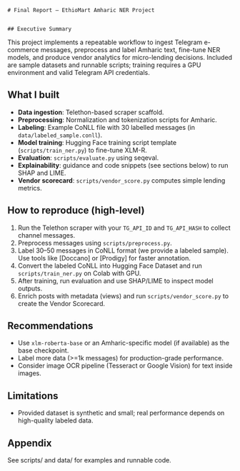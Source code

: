     # Final Report — EthioMart Amharic NER Project


    ## Executive Summary

This project implements a repeatable workflow to ingest Telegram e-commerce messages, preprocess and label Amharic text, fine-tune NER models, and produce vendor analytics for micro-lending decisions. Included are sample datasets and runnable scripts; training requires a GPU environment and valid Telegram API credentials.

## What I built
- **Data ingestion**: Telethon-based scraper scaffold.
- **Preprocessing**: Normalization and tokenization scripts for Amharic.
- **Labeling**: Example CoNLL file with 30 labelled messages (in `data/labeled_sample.conll`).
- **Model training**: Hugging Face training script template (`scripts/train_ner.py`) to fine-tune XLM-R.
- **Evaluation**: `scripts/evaluate.py` using seqeval.
- **Explainability**: guidance and code snippets (see sections below) to run SHAP and LIME.
- **Vendor scorecard**: `scripts/vendor_score.py` computes simple lending metrics.

## How to reproduce (high-level)
1. Run the Telethon scraper with your `TG_API_ID` and `TG_API_HASH` to collect channel messages.
2. Preprocess messages using `scripts/preprocess.py`.
3. Label 30–50 messages in CoNLL format (we provide a labeled sample). Use tools like [Doccano] or [Prodigy] for faster annotation.
4. Convert the labeled CoNLL into Hugging Face Dataset and run `scripts/train_ner.py` on Colab with GPU.
5. After training, run evaluation and use SHAP/LIME to inspect model outputs.
6. Enrich posts with metadata (views) and run `scripts/vendor_score.py` to create the Vendor Scorecard.

## Recommendations
- Use `xlm-roberta-base` or an Amharic-specific model (if available) as the base checkpoint.
- Label more data (>=1k messages) for production-grade performance.
- Consider image OCR pipeline (Tesseract or Google Vision) for text inside images.

## Limitations
- Provided dataset is synthetic and small; real performance depends on high-quality labeled data.

## Appendix
See scripts/ and data/ for examples and runnable code.
